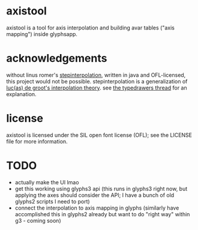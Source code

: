 # axistool

axistool is a tool for axis interpolation and building avar tables ("axis mapping") inside glyphsapp.

# acknowledgements

without linus romer's [stepinterpolation](https://github.com/linusromer/stepinterpolation), written in java and OFL-licensed, this project would not be possible. stepinterpolation is a generalization of [luc(as) de groot's interpolation theory](https://www.lucasfonts.com/learn/interpolation-theory). see [the typedrawers thread](https://typedrawers.com/discussion/2665/a-generalization-of-lucas-de-groot-s-interpolation-theory) for an explanation. 

# license

axistool is licensed under the SIL open font license (OFL); see the LICENSE file for more information.

# TODO

- actually make the UI lmao
- get this working using glyphs3 api (this runs in glyphs3 right now, but applying the axes should consider the API; I have a bunch of old glyphs2 scripts I need to port)
- connect the interpolation to axis mapping in glyphs (similarly have accomplished this in glyphs2 already but want to do "right way" within g3 - coming soon)
